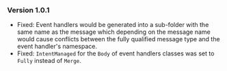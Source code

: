### Version 1.0.1

- Fixed: Event handlers would be generated into a sub-folder with the same name as the message which depending on the message name would cause conflicts between the fully qualified message type and the event handler's namespace.
- Fixed: `IntentManaged` for the `Body` of event handlers classes was set to `Fully` instead of `Merge`.
